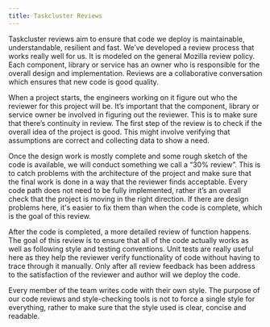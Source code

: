 ```yaml
---
title: Taskcluster Reviews
---
```


Taskcluster reviews aim to ensure that code we deploy is maintainable,
understandable, resilient and fast. We’ve developed a review process that
works really well for us. It is modeled on the general Mozilla review policy.
Each component, library or service has an owner who is responsible for the
overall design and implementation. Reviews are a collaborative conversation
which ensures that new code is good quality.

When a project starts, the engineers working on it figure out who the reviewer
for this project will be. It’s important that the component, library or
service owner be involved in figuring out the reviewer. This is to make sure
that there’s continuity in review. The first step of the review is to check if
the overall idea of the project is good. This might involve verifying that
assumptions are correct and collecting data to show a need.

Once the design work is mostly complete and some rough sketch of the code is
available, we will conduct something we call a “30% review”. This is to catch
problems with the architecture of the project and make sure that the final work
is done in a way that the reviewer finds acceptable. Every code path does not
need to be fully implemented, rather it’s an overall check that the project is
moving in the right direction. If there are design problems here, it's easier
to fix them than when the code is complete, which is the goal of this review.

After the code is completed, a more detailed review of function happens. The
goal of this review is to ensure that all of the code actually works as well as
following style and testing conventions. Unit tests are really useful here as
they help the reviewer verify functionality of code without having to trace
through it manually. Only after all review feedback has been address to the
satisfaction of the reviewer and author will we deploy the code.

Every member of the team writes code with their own style. The purpose of our
code reviews and style-checking tools is not to force a single style for
everything, rather to make sure that the style used is clear, concise and
readable.
